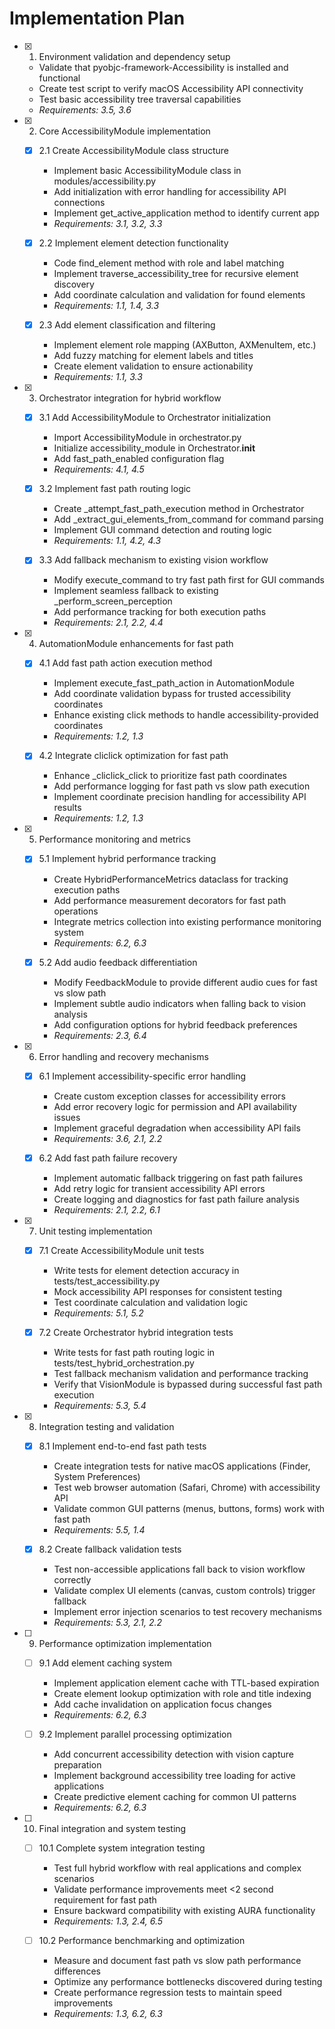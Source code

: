 # Implementation Plan

- [x] 1. Environment validation and dependency setup

  - Validate that pyobjc-framework-Accessibility is installed and functional
  - Create test script to verify macOS Accessibility API connectivity
  - Test basic accessibility tree traversal capabilities
  - _Requirements: 3.5, 3.6_

- [x] 2. Core AccessibilityModule implementation

  - [x] 2.1 Create AccessibilityModule class structure

    - Implement basic AccessibilityModule class in modules/accessibility.py
    - Add initialization with error handling for accessibility API connections
    - Implement get_active_application method to identify current app
    - _Requirements: 3.1, 3.2, 3.3_

  - [x] 2.2 Implement element detection functionality

    - Code find_element method with role and label matching
    - Implement traverse_accessibility_tree for recursive element discovery
    - Add coordinate calculation and validation for found elements
    - _Requirements: 1.1, 1.4, 3.3_

  - [x] 2.3 Add element classification and filtering
    - Implement element role mapping (AXButton, AXMenuItem, etc.)
    - Add fuzzy matching for element labels and titles
    - Create element validation to ensure actionability
    - _Requirements: 1.1, 3.3_

- [x] 3. Orchestrator integration for hybrid workflow

  - [x] 3.1 Add AccessibilityModule to Orchestrator initialization

    - Import AccessibilityModule in orchestrator.py
    - Initialize accessibility_module in Orchestrator.**init**
    - Add fast_path_enabled configuration flag
    - _Requirements: 4.1, 4.5_

  - [x] 3.2 Implement fast path routing logic

    - Create \_attempt_fast_path_execution method in Orchestrator
    - Add \_extract_gui_elements_from_command for command parsing
    - Implement GUI command detection and routing logic
    - _Requirements: 1.1, 4.2, 4.3_

  - [x] 3.3 Add fallback mechanism to existing vision workflow
    - Modify execute_command to try fast path first for GUI commands
    - Implement seamless fallback to existing \_perform_screen_perception
    - Add performance tracking for both execution paths
    - _Requirements: 2.1, 2.2, 4.4_

- [x] 4. AutomationModule enhancements for fast path

  - [x] 4.1 Add fast path action execution method

    - Implement execute_fast_path_action in AutomationModule
    - Add coordinate validation bypass for trusted accessibility coordinates
    - Enhance existing click methods to handle accessibility-provided coordinates
    - _Requirements: 1.2, 1.3_

  - [x] 4.2 Integrate cliclick optimization for fast path
    - Enhance \_cliclick_click to prioritize fast path coordinates
    - Add performance logging for fast path vs slow path execution
    - Implement coordinate precision handling for accessibility API results
    - _Requirements: 1.2, 1.3_

- [x] 5. Performance monitoring and metrics

  - [x] 5.1 Implement hybrid performance tracking

    - Create HybridPerformanceMetrics dataclass for tracking execution paths
    - Add performance measurement decorators for fast path operations
    - Integrate metrics collection into existing performance monitoring system
    - _Requirements: 6.2, 6.3_

  - [x] 5.2 Add audio feedback differentiation
    - Modify FeedbackModule to provide different audio cues for fast vs slow path
    - Implement subtle audio indicators when falling back to vision analysis
    - Add configuration options for hybrid feedback preferences
    - _Requirements: 2.3, 6.4_

- [x] 6. Error handling and recovery mechanisms

  - [x] 6.1 Implement accessibility-specific error handling

    - Create custom exception classes for accessibility errors
    - Add error recovery logic for permission and API availability issues
    - Implement graceful degradation when accessibility API fails
    - _Requirements: 3.6, 2.1, 2.2_

  - [x] 6.2 Add fast path failure recovery
    - Implement automatic fallback triggering on fast path failures
    - Add retry logic for transient accessibility API errors
    - Create logging and diagnostics for fast path failure analysis
    - _Requirements: 2.1, 2.2, 6.1_

- [x] 7. Unit testing implementation

  - [x] 7.1 Create AccessibilityModule unit tests

    - Write tests for element detection accuracy in tests/test_accessibility.py
    - Mock accessibility API responses for consistent testing
    - Test coordinate calculation and validation logic
    - _Requirements: 5.1, 5.2_

  - [x] 7.2 Create Orchestrator hybrid integration tests
    - Write tests for fast path routing logic in tests/test_hybrid_orchestration.py
    - Test fallback mechanism validation and performance tracking
    - Verify that VisionModule is bypassed during successful fast path execution
    - _Requirements: 5.3, 5.4_

- [x] 8. Integration testing and validation

  - [x] 8.1 Implement end-to-end fast path tests

    - Create integration tests for native macOS applications (Finder, System Preferences)
    - Test web browser automation (Safari, Chrome) with accessibility API
    - Validate common GUI patterns (menus, buttons, forms) work with fast path
    - _Requirements: 5.5, 1.4_

  - [x] 8.2 Create fallback validation tests
    - Test non-accessible applications fall back to vision workflow correctly
    - Validate complex UI elements (canvas, custom controls) trigger fallback
    - Implement error injection scenarios to test recovery mechanisms
    - _Requirements: 5.3, 2.1, 2.2_

- [ ] 9. Performance optimization implementation

  - [ ] 9.1 Add element caching system

    - Implement application element cache with TTL-based expiration
    - Create element lookup optimization with role and title indexing
    - Add cache invalidation on application focus changes
    - _Requirements: 6.2, 6.3_

  - [ ] 9.2 Implement parallel processing optimization
    - Add concurrent accessibility detection with vision capture preparation
    - Implement background accessibility tree loading for active applications
    - Create predictive element caching for common UI patterns
    - _Requirements: 6.2, 6.3_

- [ ] 10. Final integration and system testing

  - [ ] 10.1 Complete system integration testing

    - Test full hybrid workflow with real applications and complex scenarios
    - Validate performance improvements meet <2 second requirement for fast path
    - Ensure backward compatibility with existing AURA functionality
    - _Requirements: 1.3, 2.4, 6.5_

  - [ ] 10.2 Performance benchmarking and optimization
    - Measure and document fast path vs slow path performance differences
    - Optimize any performance bottlenecks discovered during testing
    - Create performance regression tests to maintain speed improvements
    - _Requirements: 1.3, 6.2, 6.3_
